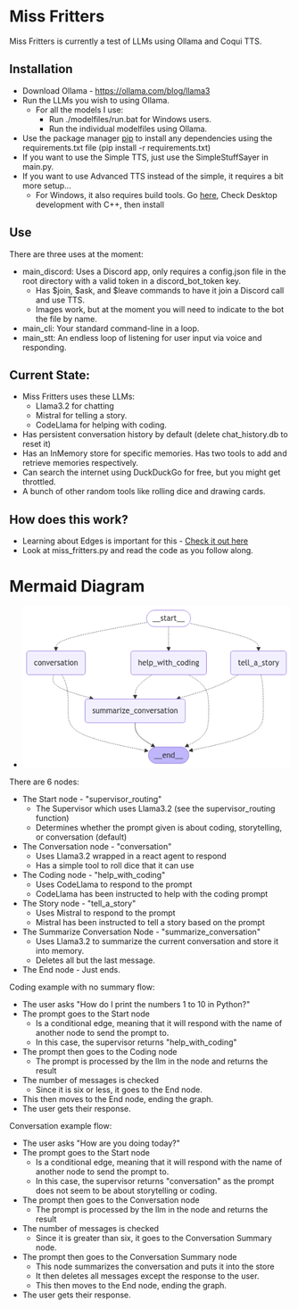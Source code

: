 # Miss Fritters

Miss Fritters is currently a test of LLMs using Ollama and Coqui TTS.

## Installation

- Download Ollama - https://ollama.com/blog/llama3
- Run the LLMs you wish to using Ollama. 
  - For all the models I use:
    - Run ./modelfiles/run.bat for Windows users.
    - Run the individual modelfiles using Ollama.
- Use the package manager [pip](https://pip.pypa.io/en/stable/) to install any dependencies using the requirements.txt file (pip install -r requirements.txt)
- If you want to use the Simple TTS, just use the SimpleStuffSayer in main.py.
- If you want to use Advanced TTS instead of the simple, it requires a bit more setup...
  - For Windows, it also requires build tools. Go [here](https://visualstudio.microsoft.com/visual-cpp-build-tools/), Check Desktop development with C++, then install

## Use

There are three uses at the moment:

- main_discord: Uses a Discord app, only requires a config.json file in the root directory with a valid token in a discord_bot_token key.
  - Has \$join, \$ask, and \$leave commands to have it join a Discord call and use TTS.
  - Images work, but at the moment you will need to indicate to the bot the file by name.
- main_cli: Your standard command-line in a loop.
- main_stt: An endless loop of listening for user input via voice and responding.

## Current State:

- Miss Fritters uses these LLMs:
  - Llama3.2 for chatting
  - Mistral for telling a story.
  - CodeLlama for helping with coding.
- Has persistent conversation history by default (delete chat_history.db to reset it)
- Has an InMemory store for specific memories. Has two tools to add and retrieve memories respectively.
- Can search the internet using DuckDuckGo for free, but you might get throttled.
- A bunch of other random tools like rolling dice and drawing cards.

## How does this work?

- Learning about Edges is important for this - [Check it out here](https://langchain-ai.github.io/langgraph/concepts/low_level/#edges)
- Look at miss_fritters.py and read the code as you follow along.

# Mermaid Diagram
- ![mermaid.png](./mermaid_diagram.png)

There are 6 nodes:

- The Start node - "supervisor_routing"
    - The Supervisor which uses Llama3.2 (see the supervisor_routing function)
    - Determines whether the prompt given is about coding, storytelling, or
      conversation (default)
- The Conversation node - "conversation"
  - Uses Llama3.2 wrapped in a react agent to respond
  - Has a simple tool to roll dice that it can use
- The Coding node - "help_with_coding"
  - Uses CodeLlama to respond to the prompt
  - CodeLlama has been instructed to help with the coding prompt
- The Story node - "tell_a_story"
  - Uses Mistral to respond to the prompt
  - Mistral has been instructed to tell a story based on the prompt
- The Summarize Conversation Node - "summarize_conversation"
  - Uses Llama3.2 to summarize the current conversation and store it into memory.
  - Deletes all but the last message.
- The End node - Just ends.

Coding example with no summary flow:
- The user asks "How do I print the numbers 1 to 10 in Python?"
- The prompt goes to the Start node
  - Is a conditional edge, meaning that it will respond with the name of another node to send the prompt to.
  - In this case, the supervisor returns "help_with_coding"
- The prompt then goes to the Coding node
  - The prompt is processed by the llm in the node and returns the result
- The number of messages is checked
  - Since it is six or less, it goes to the End node.
- This then moves to the End node, ending the graph.
- The user gets their response.

Conversation example flow:
- The user asks "How are you doing today?"
- The prompt goes to the Start node
  - Is a conditional edge, meaning that it will respond with the name of another node to send the prompt to.
  - In this case, the supervisor returns "conversation" as the prompt does not seem to be about storytelling or coding.
- The prompt then goes to the Conversation node
  - The prompt is processed by the llm in the node and returns the result
- The number of messages is checked
  - Since it is greater than six, it goes to the Conversation Summary node.
- The prompt then goes to the Conversation Summary node
  - This node summarizes the conversation and puts it into the store
  - It then deletes all messages except the response to the user.
  - This then moves to the End node, ending the graph.
- The user gets their response.